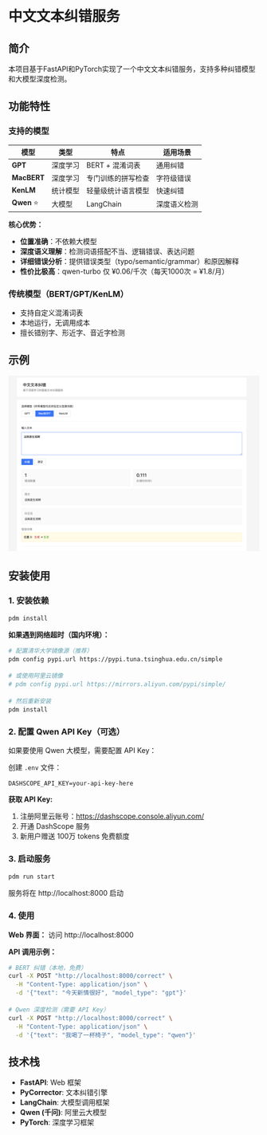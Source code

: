 # 中文文本纠错服务

## 简介

本项目基于FastAPI和PyTorch实现了一个中文文本纠错服务，支持多种纠错模型和大模型深度检测。

## 功能特性

### 支持的模型

| 模型 | 类型 | 特点 | 适用场景 |
|------|------|------|---------|
| **GPT** | 深度学习 | BERT + 混淆词表 | 通用纠错 |
| **MacBERT** | 深度学习 | 专门训练的拼写检查 | 字符级错误 |
| **KenLM** | 统计模型 | 轻量级统计语言模型 | 快速纠错 |
| **Qwen** ⭐ | 大模型 | LangChain  | 深度语义检测 |



**核心优势：**
- **位置准确**：不依赖大模型
- **深度语义理解**：检测词语搭配不当、逻辑错误、表达问题
- **详细错误分析**：提供错误类型（typo/semantic/grammar）和原因解释
- **性价比极高**：qwen-turbo 仅 ¥0.06/千次（每天1000次 = ¥1.8/月）

### 传统模型（BERT/GPT/KenLM）

- 支持自定义混淆词表
- 本地运行，无调用成本
- 擅长错别字、形近字、音近字检测

## 示例

![示例](image/example.png)

## 安装使用

### 1. 安装依赖

```bash
pdm install
```

**如果遇到网络超时（国内环境）：**

```bash
# 配置清华大学镜像源（推荐）
pdm config pypi.url https://pypi.tuna.tsinghua.edu.cn/simple

# 或使用阿里云镜像
# pdm config pypi.url https://mirrors.aliyun.com/pypi/simple/

# 然后重新安装
pdm install
```

### 2. 配置 Qwen API Key（可选）

如果要使用 Qwen 大模型，需要配置 API Key：

创建 `.env` 文件：
```
DASHSCOPE_API_KEY=your-api-key-here
```

**获取 API Key:**
1. 注册阿里云账号：https://dashscope.console.aliyun.com/
2. 开通 DashScope 服务
3. 新用户赠送 100万 tokens 免费额度

### 3. 启动服务

```bash
pdm run start
```

服务将在 http://localhost:8000 启动

### 4. 使用

**Web 界面：** 访问 http://localhost:8000

**API 调用示例：**

```bash
# BERT 纠错（本地，免费）
curl -X POST "http://localhost:8000/correct" \
  -H "Content-Type: application/json" \
  -d '{"text": "今天新情很好", "model_type": "gpt"}'

# Qwen 深度检测（需要 API Key）
curl -X POST "http://localhost:8000/correct" \
  -H "Content-Type: application/json" \
  -d '{"text": "我喝了一杯椅子", "model_type": "qwen"}'
```


## 技术栈

- **FastAPI**: Web 框架
- **PyCorrector**: 文本纠错引擎
- **LangChain**: 大模型调用框架
- **Qwen (千问)**: 阿里云大模型
- **PyTorch**: 深度学习框架